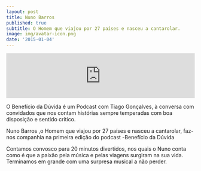 ```yaml
---
layout: post
title: Nuno Barros
published: true
subtitle: O Homem que viajou por 27 países e nasceu a cantarolar.
image: img/avatar-icon.png
date: '2015-01-04'
---
```


<iframe width="100%" height="120" src="https://www.mixcloud.com/widget/iframe/?hide_cover=1&light=1&feed=%2Fbeneficiodaduvida%2Fbenef%C3%ADcio-da-d%C3%BAvida-nuno-barros%2F" frameborder="0" ></iframe>


O Benefício da Dúvida é um Podcast com Tiago Gonçalves, à conversa com convidados que nos contam histórias sempre temperadas com boa disposição e sentido crítico.

Nuno Barros ,o Homem que viajou por 27 países e nasceu a cantarolar, faz-nos companhia na primeira edição do podcast -Benefício da Dúvida

Contamos convosco para 20 minutos divertidos, nos quais o Nuno conta como é que a paixão pela música e pelas viagens surgiram na sua vida.
Terminamos em grande com uma surpresa musical a não perder.
